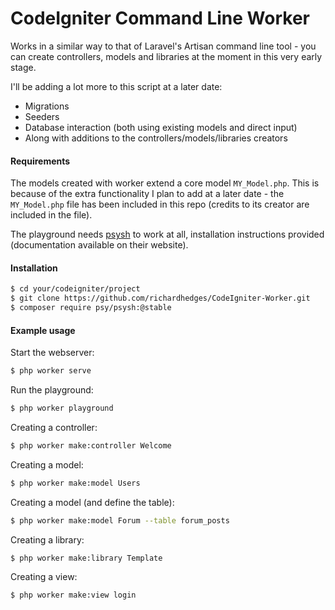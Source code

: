 # CodeIgniter Command Line Worker

Works in a similar way to that of Laravel's Artisan command line tool - you can create controllers, models and libraries at the moment in this very early stage.

I'll be adding a lot more to this script at a later date:
- Migrations
- Seeders
- Database interaction (both using existing models and direct input)
- Along with additions to the controllers/models/libraries creators

#### Requirements
The models created with worker extend a core model `MY_Model.php`. This is because of the extra functionality I plan to add at a later date - the `MY_Model.php` file has been included in this repo (credits to its creator are included in the file).

The playground needs [psysh](http://psysh.org/) to work at all, installation instructions provided (documentation available on their website).

#### Installation
```sh
$ cd your/codeigniter/project
$ git clone https://github.com/richardhedges/CodeIgniter-Worker.git
$ composer require psy/psysh:@stable
```

#### Example usage
Start the webserver:
```sh
$ php worker serve
```
Run the playground:
```sh
$ php worker playground
```
Creating a controller:
```sh
$ php worker make:controller Welcome
```
Creating a model:
```sh
$ php worker make:model Users
```
Creating a model (and define the table):
```sh
$ php worker make:model Forum --table forum_posts
```
Creating a library:
```sh
$ php worker make:library Template
```
Creating a view:
```sh
$ php worker make:view login
```
